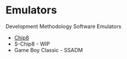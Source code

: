 Emulators
=========

Development Methodology Software Emulators

* [Chip8](https://github.com/vicboma1/emulators/tree/master/chip8)
* S-Chip8 - WIP
* Game Boy Classic - SSADM
